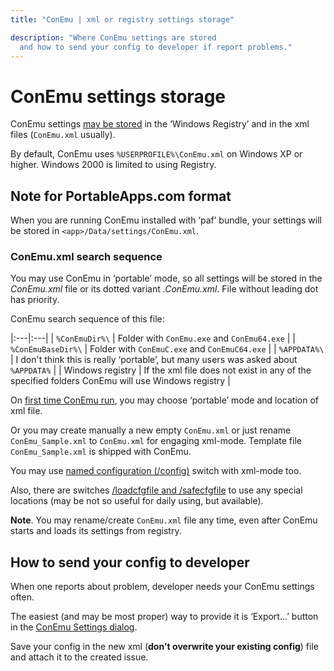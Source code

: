 ```yaml
---
title: "ConEmu | xml or registry settings storage"

description: "Where ConEmu settings are stored
  and how to send your config to developer if report problems."
---
```


# ConEmu settings storage

ConEmu settings [may be stored](Settings.html#Where_settings_are_stored)
in the ‘Windows Registry’ and in the xml files (`ConEmu.xml` usually).

By default, ConEmu uses `%USERPROFILE%\ConEmu.xml` on Windows XP or higher.
Windows 2000 is limited to using Registry.


<h2 id="PortableApps-format"> Note for PortableApps.com format </h2>

When you are running ConEmu installed with ‘paf’ bundle, your settings will be stored
in `<app>/Data/settings/ConEmu.xml`.


<h3 id="search-sequence"> ConEmu.xml search sequence </h3>

You may use ConEmu in ‘portable’ mode,
so all settings will be stored in the *ConEmu.xml* file
or its dotted variant *.ConEmu.xml*.
File without leading dot has priority.

ConEmu search sequence of this file:

|:---|:---|
| `%ConEmuDir%\` | Folder with `ConEmu.exe` and `ConEmu64.exe` |
| `%ConEmuBaseDir%\` | Folder with `ConEmuC.exe` and `ConEmuC64.exe` |
| `%APPDATA%\` | I don't think this is really ‘portable’, but many users was asked about `%APPDATA%` |
| Windows registry | If the xml file does not exist in any of the specified folders ConEmu will use Windows registry |

On [first time ConEmu run](SettingsFast.html),
you may choose ‘portable’ mode and location of xml file.

Or you may create manually a new empty `ConEmu.xml`
or just rename `ConEmu_Sample.xml` to `ConEmu.xml` for engaging xml-mode.
Template file `ConEmu_Sample.xml` is shipped with ConEmu.

You may use [named configuration (/config)](ConEmuArgs.html) switch with xml-mode too.

Also, there are switches [/loadcfgfile and /safecfgfile](ConEmuArgs.html)
to use any special locations (may be not so useful for daily using, but available).


**Note**. You may rename/create `ConEmu.xml` file any time,
even after ConEmu starts and loads its settings from registry.



<h2 id="send-to-developer"> How to send your config to developer </h2>

When one reports about problem, developer needs your ConEmu settings often.

The easiest (and may be most proper) way to provide it is ‘Export...’ button in the
[ConEmu Settings dialog](Settings.html#Settings_dialog).

Save your config in the new xml
(**don't overwrite your existing config**)
file and attach it to the created issue.
